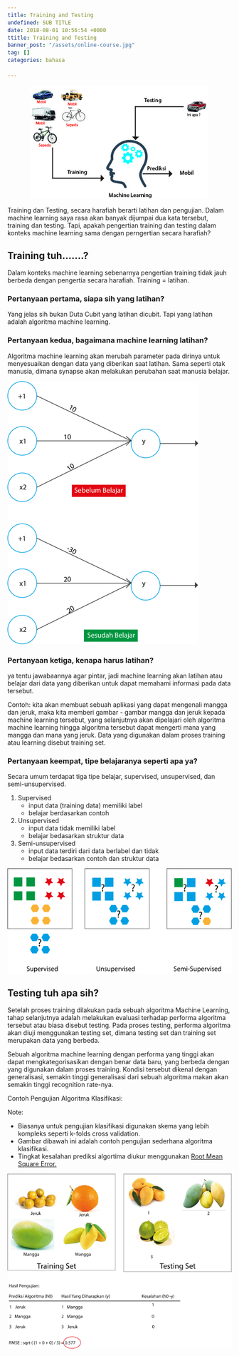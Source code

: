 ```yaml
---
title: Training and Testing
undefined: SUB TITLE
date: 2018-08-01 10:56:54 +0000
ttitle: Training and Testing
banner_post: "/assets/online-course.jpg"
tag: []
categories: bahasa

---
```


<p align="center"><img width="400px" height="auto" src="/assets/training_testing/training-and-testing1.jpg"></p>

Training dan Testing, secara harafiah berarti latihan dan pengujian. Dalam machine learning saya rasa akan banyak dijumpai dua kata tersebut, training dan testing. Tapi, apakah pengertian training dan testing dalam konteks machine learning sama dengan perngertian secara harafiah?

## **Training tuh.......?**
Dalam konteks machine learning sebenarnya pengertian training tidak jauh berbeda dengan pengertia secara harafiah. Training = latihan. 

### **Pertanyaan pertama, siapa sih yang latihan?**
Yang jelas sih bukan Duta Cubit yang latihan dicubit. Tapi yang latihan adalah algoritma machine learning.

### **Pertanyaan kedua, bagaimana machine learning latihan?**
Algoritma machine learning akan merubah parameter pada dirinya untuk menyesuaikan dengan data yang diberikan saat latihan. Sama seperti otak manusia, dimana synapse akan melakukan perubahan saat manusia belajar.

![](/assets/training_testing/ann-for-and-gate.png)

### **Pertanyaan ketiga, kenapa harus latihan?**
ya tentu jawabaannya agar pintar, jadi machine learning akan latihan atau belajar dari data yang diberikan untuk dapat memahami informasi pada data tersebut.

Contoh: kita akan membuat sebuah aplikasi yang dapat mengenali mangga dan jeruk, maka kita memberi gambar - gambar mangga dan jeruk kepada machine learning tersebut, yang selanjutnya akan dipelajari oleh algoritma machine learning hingga algoritma tersebut dapat mengerti mana yang mangga dan mana yang jeruk. Data yang digunakan dalam proses training atau learning disebut training set.

### **Pertanyaan keempat, tipe belajaranya seperti apa ya?**
Secara umum terdapat tiga tipe belajar, supervised, unsupervised, dan semi-unsupervised.

1. Supervised
	- input data (training data) memiliki label
	- belajar berdasarkan contoh
2. Unsupervised
	- input data tidak memiliki label
	- belajar bedasarkan struktur data
3. Semi-unsupervised
	- input data terdiri dari data berlabel dan tidak
	- belajar bedasarkan contoh dan struktur data

![](/assets/training_testing/learning-style.png)

## **Testing tuh apa sih?**
Setelah proses training dilakukan pada sebuah algoritma Machine Learning, tahap selanjutnya adalah melakukan evaluasi terhadap performa algoritma tersebut atau biasa disebut testing. Pada proses testing, performa algoritma akan diuji menggunakan testing set, dimana testing set dan training set merupakan data yang berbeda.

Sebuah algoritma machine learning dengan performa yang tinggi akan dapat mengkategorisasikan dengan benar data baru, yang berbeda dengan yang digunakan dalam proses training. Kondisi tersebut dikenal dengan generalisasi, semakin tinggi generalisasi dari sebuah algoritma makan akan semakin tinggi recognition rate-nya.

Contoh Pengujian Algoritma Klasifikasi:

Note:

- Biasanya untuk pengujian klasifikasi digunakan skema yang lebih kompleks seperti k-folds cross validation.
- Gambar dibawah ini adalah contoh pengujian sederhana algoritma klasifikasi.
- Tingkat kesalahan prediksi algortima diukur menggunakan [Root Mean Square Error.](https://www.kaggle.com/docs)

![](/assets/training_testing/training-and-testing-set1.png)

